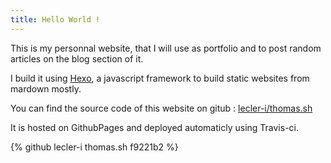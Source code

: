 ```yaml
---
title: Hello World !
---
```


This is my personnal website, that I will use as portfolio and to post random articles on the blog section of it.

I build it using [Hexo](https://hexo.io/), a javascript framework to build static websites from mardown mostly.

You can find the source code of this website on gitub : [lecler-i/thomas.sh](https://github.com/lecler-i/thomas.sh)

It is hosted on GithubPages and deployed automaticly using Travis-ci.

{% github lecler-i thomas.sh f9221b2 %}

